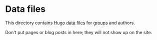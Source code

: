 # Data files

This directory contains [Hugo data files](https://gohugo.io/extras/datafiles/) for [groups](../_resources/how-to-edit-a-group.md) and authors.

Don't put pages or blog posts in here; they will not show up on the site.
